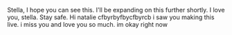 ﻿Stella, I hope you can see this. I'll be expanding on this further shortly. I love you, stella. Stay safe.
Hi natalie cfbyrbyfbycfbyrcb i saw you making this live. i miss you and love you so much. im okay right now
